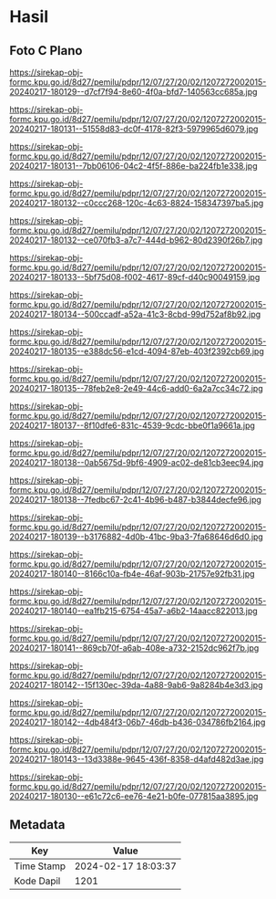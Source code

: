 # Hasil

## Foto C Plano

https://sirekap-obj-formc.kpu.go.id/8d27/pemilu/pdpr/12/07/27/20/02/1207272002015-20240217-180129--d7cf7f94-8e60-4f0a-bfd7-140563cc685a.jpg

https://sirekap-obj-formc.kpu.go.id/8d27/pemilu/pdpr/12/07/27/20/02/1207272002015-20240217-180131--51558d83-dc0f-4178-82f3-5979965d6079.jpg

https://sirekap-obj-formc.kpu.go.id/8d27/pemilu/pdpr/12/07/27/20/02/1207272002015-20240217-180131--7bb06106-04c2-4f5f-886e-ba224fb1e338.jpg

https://sirekap-obj-formc.kpu.go.id/8d27/pemilu/pdpr/12/07/27/20/02/1207272002015-20240217-180132--c0ccc268-120c-4c63-8824-158347397ba5.jpg

https://sirekap-obj-formc.kpu.go.id/8d27/pemilu/pdpr/12/07/27/20/02/1207272002015-20240217-180132--ce070fb3-a7c7-444d-b962-80d2390f26b7.jpg

https://sirekap-obj-formc.kpu.go.id/8d27/pemilu/pdpr/12/07/27/20/02/1207272002015-20240217-180133--5bf75d08-f002-4617-89cf-d40c90049159.jpg

https://sirekap-obj-formc.kpu.go.id/8d27/pemilu/pdpr/12/07/27/20/02/1207272002015-20240217-180134--500ccadf-a52a-41c3-8cbd-99d752af8b92.jpg

https://sirekap-obj-formc.kpu.go.id/8d27/pemilu/pdpr/12/07/27/20/02/1207272002015-20240217-180135--e388dc56-e1cd-4094-87eb-403f2392cb69.jpg

https://sirekap-obj-formc.kpu.go.id/8d27/pemilu/pdpr/12/07/27/20/02/1207272002015-20240217-180135--78feb2e8-2e49-44c6-add0-6a2a7cc34c72.jpg

https://sirekap-obj-formc.kpu.go.id/8d27/pemilu/pdpr/12/07/27/20/02/1207272002015-20240217-180137--8f10dfe6-831c-4539-9cdc-bbe0f1a9661a.jpg

https://sirekap-obj-formc.kpu.go.id/8d27/pemilu/pdpr/12/07/27/20/02/1207272002015-20240217-180138--0ab5675d-9bf6-4909-ac02-de81cb3eec94.jpg

https://sirekap-obj-formc.kpu.go.id/8d27/pemilu/pdpr/12/07/27/20/02/1207272002015-20240217-180138--7fedbc67-2c41-4b96-b487-b3844decfe96.jpg

https://sirekap-obj-formc.kpu.go.id/8d27/pemilu/pdpr/12/07/27/20/02/1207272002015-20240217-180139--b3176882-4d0b-41bc-9ba3-7fa68646d6d0.jpg

https://sirekap-obj-formc.kpu.go.id/8d27/pemilu/pdpr/12/07/27/20/02/1207272002015-20240217-180140--8166c10a-fb4e-46af-903b-21757e92fb31.jpg

https://sirekap-obj-formc.kpu.go.id/8d27/pemilu/pdpr/12/07/27/20/02/1207272002015-20240217-180140--ea1fb215-6754-45a7-a6b2-14aacc822013.jpg

https://sirekap-obj-formc.kpu.go.id/8d27/pemilu/pdpr/12/07/27/20/02/1207272002015-20240217-180141--869cb70f-a6ab-408e-a732-2152dc962f7b.jpg

https://sirekap-obj-formc.kpu.go.id/8d27/pemilu/pdpr/12/07/27/20/02/1207272002015-20240217-180142--15f130ec-39da-4a88-9ab6-9a8284b4e3d3.jpg

https://sirekap-obj-formc.kpu.go.id/8d27/pemilu/pdpr/12/07/27/20/02/1207272002015-20240217-180142--4db484f3-06b7-46db-b436-034786fb2164.jpg

https://sirekap-obj-formc.kpu.go.id/8d27/pemilu/pdpr/12/07/27/20/02/1207272002015-20240217-180143--13d3388e-9645-436f-8358-d4afd482d3ae.jpg

https://sirekap-obj-formc.kpu.go.id/8d27/pemilu/pdpr/12/07/27/20/02/1207272002015-20240217-180130--e61c72c6-ee76-4e21-b0fe-077815aa3895.jpg


## Metadata

| Key        | Value               |
| ---------- | ------------------- |
| Time Stamp | 2024-02-17 18:03:37 |
| Kode Dapil | 1201                |



